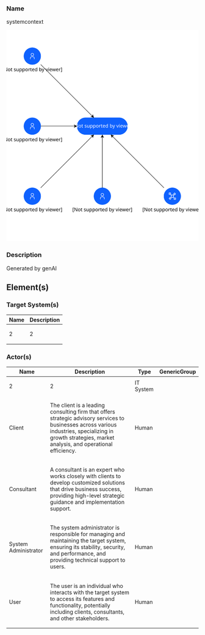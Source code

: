 


### Name

systemcontext





![systemcontext](../../img/systemcontext_DQtf0dZidyxkBWTvzvHkh.svg)



### Description

<p>Generated by genAI</p>







## Element(s)


### Target System(s)

| Name | Description |
| --- | --- |
 | 2 | <p>2</p> |




### Actor(s)

| Name | Description | Type | GenericGroup |
| --- | --- | --- | --- |
 | 2 | <p>2</p> | IT System |  |
 | Client | <p>The client is a leading consulting firm that offers strategic advisory services to businesses across various industries, specializing in growth strategies, market analysis, and operational efficiency.</p> | Human |  |
 | Consultant | <p>A consultant is an expert who works closely with clients to develop customized solutions that drive business success, providing high-level strategic guidance and implementation support.</p> | Human |  |
 | System Administrator | <p>The system administrator is responsible for managing and maintaining the target system, ensuring its stability, security, and performance, and providing technical support to users.</p> | Human |  |
 | User | <p>The user is an individual who interacts with the target system to access its features and functionality, potentially including clients, consultants, and other stakeholders.</p> | Human |  |




